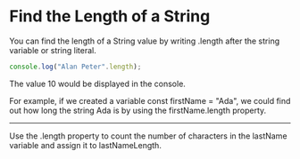 # Find the Length of a String
You can find the length of a String value by writing .length after the string variable or string literal.
```js
console.log("Alan Peter".length);
```
The value 10 would be displayed in the console.

For example, if we created a variable const firstName = "Ada", we could find out how long the string Ada is by using the firstName.length property.

---
Use the .length property to count the number of characters in the lastName variable and assign it to lastNameLength.